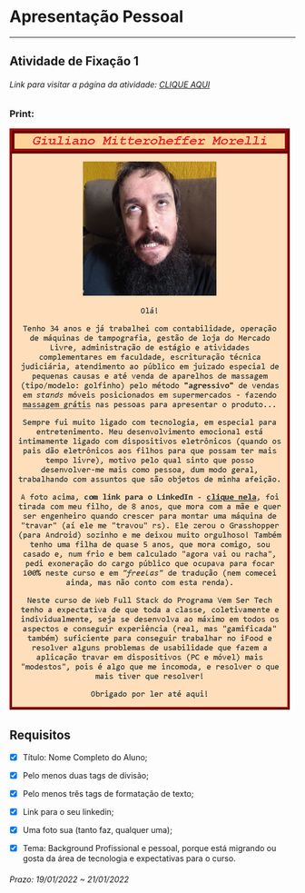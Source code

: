 # Apresentação Pessoal  

---  

## Atividade de Fixação 1  

###### Link para visitar a página da atividade: [CLIQUE AQUI](http://htmlpreview.github.io/?https://github.com/Giunossauro/IFood_Lets-Code_Sala-842/blob/master/1_Front-End-Estatico/Atividades-de-Fixacao/1_Apresentacao-Pessoal/ATIVIDADE_DE_FIXACAO_1.html)

### Print:

![Preview](https://github.com/Giunossauro/IFood_Lets-Code_Sala-842/blob/master/1_Front-End-Estatico/Atividades-de-Fixacao/1_Apresentacao-Pessoal/img/1f1.png)

## Requisitos

- [x] Título: Nome Completo do Aluno;  

- [x] Pelo menos duas tags de divisão;  

- [x] Pelo menos três tags de formatação de texto;  

- [x] Link para o seu linkedin;  

- [x] Uma foto sua (tanto faz, qualquer uma);  

- [x] Tema: Background Profissional e pessoal, porque está migrando ou gosta da área de tecnologia e expectativas para o curso.  

###### Prazo: 19/01/2022 ~ 21/01/2022  
